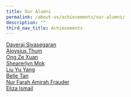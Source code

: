 ```yaml
---
title: Our Alumni
permalink: /about-us/achievements/our-alumni/
description: ""
third_nav_title: Achievements
---
```

[Daveraj Sivasegaran](https://moe-wellingtonpri-staging.netlify.app/about-us/achievements/our-alumni/daveraj-sivasegaran) <br> 
[Aloysius Thum](https://moe-wellingtonpri-staging.netlify.app/about-us/achievements/our-alumni/aloysius-thum) <br> 
[Ong Ze Xuan](https://moe-wellingtonpri-staging.netlify.app/about-us/achievements/our-alumni/ong-ze-xuan) <br> 
[Shearerlyn Mok](https://moe-wellingtonpri-staging.netlify.app/about-us/achievements/our-alumni/shearerlyn-mok) <br>
[Liu Yu Yang](https://moe-wellingtonpri-staging.netlify.app/about-us/achievements/our-alumni/liu-yu-yang) <br> 
[Belle Tan](https://moe-wellingtonpri-staging.netlify.app/about-us/achievements/our-alumni/belle-tan) <br> 
[Nur Farah Amirah Frauder](https://moe-wellingtonpri-staging.netlify.app/about-us/achievements/our-alumni/nur-farah-amirah-frauder) <br>
[Eliza Ismail](https://moe-wellingtonpri-staging.netlify.app/about-us/achievements/our-alumni/eliza-ismail)